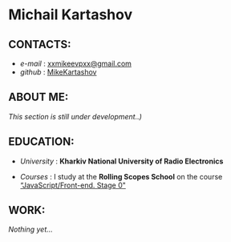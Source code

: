 # **Michail Kartashov**

## CONTACTS:

+ *e-mail* : xxmikeevpxx@gmail.com
+ *github* : [MikeKartashov](https://github.com/MikeKartashov)

## ABOUT ME:
_This section is still under development..)_

## EDUCATION:
+ *University* : **Kharkiv National University of Radio Electronics**

+ *Courses* : I study at the **Rolling Scopes School** on the course [“JavaScript/Front-end. Stage 0"](https://rs.school/js-stage0/)

## WORK:
*Nothing yet...*